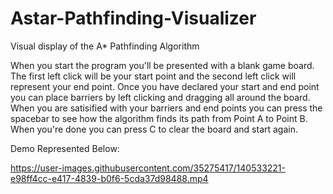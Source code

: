 # Astar-Pathfinding-Visualizer
Visual display of the A* Pathfinding Algorithm

When you start the program you'll be presented with a blank game board. 
The first left click will be your start point and the second left click will represent your end point. 
Once you have declared your start and end point you can place barriers by left clicking and dragging all around the board. 
When you are satisified with your barriers and end points you can press the spacebar to see how the algorithm finds its path from Point A to Point B.
When you're done you can press C to clear the board and start again.

Demo Represented Below:

https://user-images.githubusercontent.com/35275417/140533221-e98ff4cc-e417-4839-b0f6-5cda37d98488.mp4

